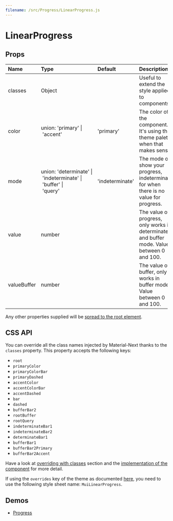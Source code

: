 ```yaml
---
filename: /src/Progress/LinearProgress.js
---
```


<!--- This documentation is automatically generated, do not try to edit it. -->

# LinearProgress



## Props

| Name | Type | Default | Description |
|:-----|:-----|:--------|:------------|
| classes | Object |  | Useful to extend the style applied to components. |
| color | union:&nbsp;'primary'&nbsp;&#124;<br>&nbsp;'accent'<br> | 'primary' | The color of the component. It's using the theme palette when that makes sense. |
| mode | union:&nbsp;'determinate'&nbsp;&#124;<br>&nbsp;'indeterminate'&nbsp;&#124;<br>&nbsp;'buffer'&nbsp;&#124;<br>&nbsp;'query'<br> | 'indeterminate' | The mode of show your progress, indeterminate for when there is no value for progress. |
| value | number |  | The value of progress, only works in determinate and buffer mode. Value between 0 and 100. |
| valueBuffer | number |  | The value of buffer, only works in buffer mode. Value between 0 and 100. |

Any other properties supplied will be [spread to the root element](/guides/api#spread).

## CSS API

You can override all the class names injected by Material-Next thanks to the `classes` property.
This property accepts the following keys:
- `root`
- `primaryColor`
- `primaryColorBar`
- `primaryDashed`
- `accentColor`
- `accentColorBar`
- `accentDashed`
- `bar`
- `dashed`
- `bufferBar2`
- `rootBuffer`
- `rootQuery`
- `indeterminateBar1`
- `indeterminateBar2`
- `determinateBar1`
- `bufferBar1`
- `bufferBar2Primary`
- `bufferBar2Accent`

Have a look at [overriding with classes](/customization/overrides#overriding-with-classes) section
and the [implementation of the component](https://github.com/@material-next/core/@material-next/core/tree/v1-beta/src/Progress/LinearProgress.js)
for more detail.

If using the `overrides` key of the theme as documented
[here](/customization/themes#customizing-all-instances-of-a-component-type),
you need to use the following style sheet name: `MuiLinearProgress`.

## Demos

- [Progress](/demos/progress)

